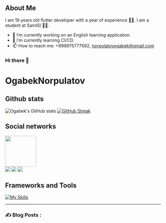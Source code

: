 

## About Me 
I am 19 years old flutter developer with a year of experience :man_technologist:. I am a student at SamISI :man_student:. 
- 🔭 I’m currently working on an English learning application.
- 🌱 I’m currently learning CI/CD.
- 📫 How to reach me: +998975777592, norpulatovogabek@gmail.com


### Hi there 👋
# OgabekNorpulatov
## Github stats
![Ogabek's GitHub stats](https://github-readme-stats.vercel.app/api?username=ogabek0909&show_icons=true&theme=tokyonight)
[![GitHub Streak](http://github-readme-streak-stats.herokuapp.com?user=ogabek0909&theme=dark&background=000000)](https://git.io/streak-stats)



## Social networks
<div id="header" ">
  <img src="https://media.giphy.com/media/M9gbBd9nbDrOTu1Mqx/giphy.gif" width="100"/>
</div >
<a href="https://t.me/ogabek_norpulatov"><img src="https://img.shields.io/badge/Telegram-2CA5E0?style=for-the-badge&logo=telegram&logoColor=white"/></a>
<a href="https://www.codewars.com/users/norpulatovogabek"><img src="https://img.shields.io/badge/codewars-DD915F?style=for-the-badge&logo=codewars&logoColor=white"/></a>
<a href="https://www.instagram.com/norpulatov_ogabek"><img src="https://img.shields.io/badge/Instagram-eb4034?style=for-the-badge&logo=instagram&logoColor=white"/></a>


## Frameworks and Tools
[![My Skills](https://skillicons.dev/icons?i=dart,flutter,androidstudio,firebase,vscode,github,py,figma,instagram,twitter,linkedin,linux,postman)](https://skillicons.dev)

---

### :writing_hand: Blog Posts :
<!-- BLOG-POST-LIST:START -->
<!-- BLOG-POST-LIST:END -->

<!--
**ogabek0909/ogabek0909** is a ✨ _special_ ✨ repository because its `README.md` (this file) appears on your GitHub profile.

Here are some ideas to get you started:

- 🔭 I’m currently working on ...
- 🌱 I’m currently learning ...
- 👯 I’m looking to collaborate on ...
- 🤔 I’m looking for help with ...
- 💬 Ask me about ...
- 📫 How to reach me: ...
- 😄 Pronouns: ...
- ⚡ Fun fact: ...
-->
